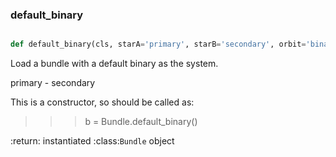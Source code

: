 ### default\_binary
```py

def default_binary(cls, starA='primary', starB='secondary', orbit='binary', contact_binary=False)

```



Load a bundle with a default binary as the system.

primary - secondary

This is a constructor, so should be called as:

>>> b = Bundle.default_binary()

:return: instantiated :class:`Bundle` object

